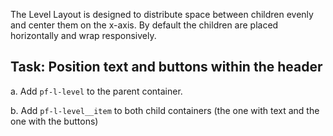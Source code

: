 The Level Layout is designed to distribute space between children evenly and center them on the x-axis. By default the children are placed horizontally and wrap responsively.

## Task: Position text and buttons within the header

a. Add `pf-l-level` to the parent container.

b. Add `pf-l-level__item` to both child containers (the one with text and the one with the buttons)
